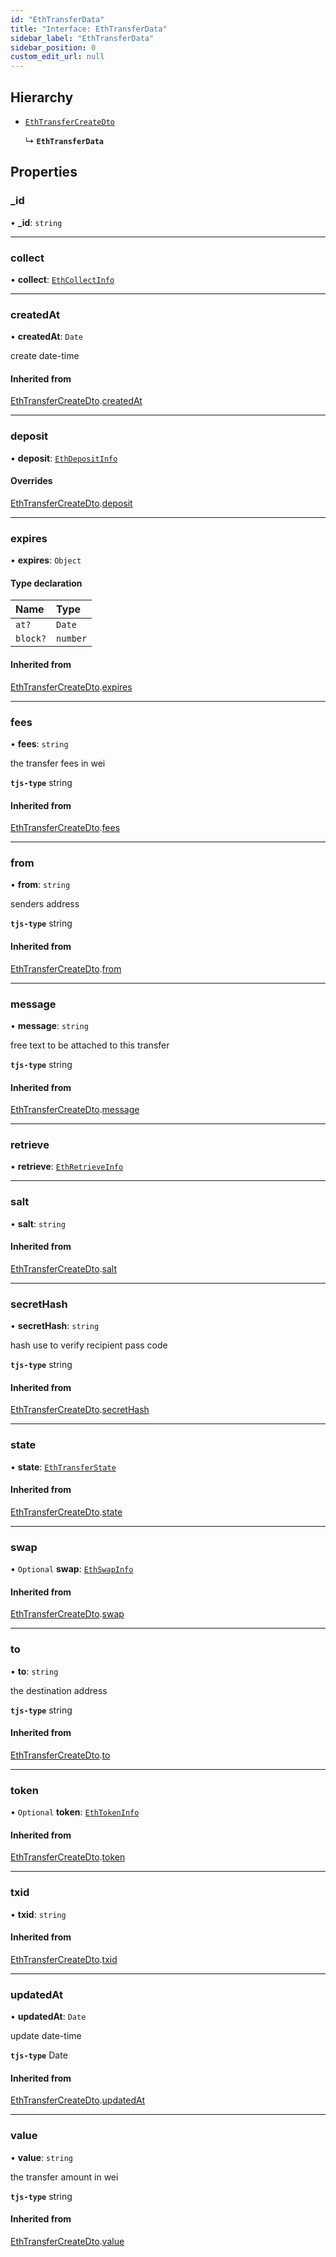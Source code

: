 ```yaml
---
id: "EthTransferData"
title: "Interface: EthTransferData"
sidebar_label: "EthTransferData"
sidebar_position: 0
custom_edit_url: null
---
```


## Hierarchy

- [`EthTransferCreateDto`](EthTransferCreateDto.md)

  ↳ **`EthTransferData`**

## Properties

### \_id

• **\_id**: `string`

___

### collect

• **collect**: [`EthCollectInfo`](EthCollectInfo.md)

___

### createdAt

• **createdAt**: `Date`

create date-time

#### Inherited from

[EthTransferCreateDto](EthTransferCreateDto.md).[createdAt](EthTransferCreateDto.md#createdat)

___

### deposit

• **deposit**: [`EthDepositInfo`](EthDepositInfo.md)

#### Overrides

[EthTransferCreateDto](EthTransferCreateDto.md).[deposit](EthTransferCreateDto.md#deposit)

___

### expires

• **expires**: `Object`

#### Type declaration

| Name | Type |
| :------ | :------ |
| `at?` | `Date` |
| `block?` | `number` |

#### Inherited from

[EthTransferCreateDto](EthTransferCreateDto.md).[expires](EthTransferCreateDto.md#expires)

___

### fees

• **fees**: `string`

the transfer fees in wei

**`tjs-type`** string

#### Inherited from

[EthTransferCreateDto](EthTransferCreateDto.md).[fees](EthTransferCreateDto.md#fees)

___

### from

• **from**: `string`

senders address

**`tjs-type`** string

#### Inherited from

[EthTransferCreateDto](EthTransferCreateDto.md).[from](EthTransferCreateDto.md#from)

___

### message

• **message**: `string`

free text to be attached to this transfer

**`tjs-type`** string

#### Inherited from

[EthTransferCreateDto](EthTransferCreateDto.md).[message](EthTransferCreateDto.md#message)

___

### retrieve

• **retrieve**: [`EthRetrieveInfo`](EthRetrieveInfo.md)

___

### salt

• **salt**: `string`

#### Inherited from

[EthTransferCreateDto](EthTransferCreateDto.md).[salt](EthTransferCreateDto.md#salt)

___

### secretHash

• **secretHash**: `string`

hash use to verify recipient pass code

**`tjs-type`** string

#### Inherited from

[EthTransferCreateDto](EthTransferCreateDto.md).[secretHash](EthTransferCreateDto.md#secrethash)

___

### state

• **state**: [`EthTransferState`](../modules.md#ethtransferstate)

#### Inherited from

[EthTransferCreateDto](EthTransferCreateDto.md).[state](EthTransferCreateDto.md#state)

___

### swap

• `Optional` **swap**: [`EthSwapInfo`](EthSwapInfo.md)

#### Inherited from

[EthTransferCreateDto](EthTransferCreateDto.md).[swap](EthTransferCreateDto.md#swap)

___

### to

• **to**: `string`

the destination address

**`tjs-type`** string

#### Inherited from

[EthTransferCreateDto](EthTransferCreateDto.md).[to](EthTransferCreateDto.md#to)

___

### token

• `Optional` **token**: [`EthTokenInfo`](EthTokenInfo.md)

#### Inherited from

[EthTransferCreateDto](EthTransferCreateDto.md).[token](EthTransferCreateDto.md#token)

___

### txid

• **txid**: `string`

#### Inherited from

[EthTransferCreateDto](EthTransferCreateDto.md).[txid](EthTransferCreateDto.md#txid)

___

### updatedAt

• **updatedAt**: `Date`

update date-time

**`tjs-type`** Date

#### Inherited from

[EthTransferCreateDto](EthTransferCreateDto.md).[updatedAt](EthTransferCreateDto.md#updatedat)

___

### value

• **value**: `string`

the transfer amount in wei

**`tjs-type`** string

#### Inherited from

[EthTransferCreateDto](EthTransferCreateDto.md).[value](EthTransferCreateDto.md#value)
